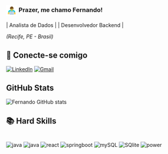 ### <img src="https://raw.githubusercontent.com/arthurgalanti/arthurgalanti/main/assets/man-technologist.gif" width="30" style="vertical-align: middle;"> Prazer, me chamo Fernando!

| Analista de Dados |
| Desenvolvedor Backend |

<i>(Recife, PE - Brasil) </i>

## 📲 Conecte-se comigo

[![LinkedIn](https://img.shields.io/badge/-LinkedIn-000?style=for-the-badge&logo=linkedin&logoColor=FF00F6&color:FFF)](https://www.linkedin.com/in/fernandosilva29)
[![Gmail](https://img.shields.io/badge/-Email-000?style=for-the-badge&logo=microsoft-outlook&logoColor=E94D5F)](mailto:antonnyfernando@gmail.com)

## GitHub Stats
![Fernando GitHub stats](https://github-readme-stats.vercel.app/api?username=FernandoSilva95&show_icons=true&theme=dracula)

## 📚 Hard Skills

<div style="display: inline_block"><br/>
  <img align="center" alt="java" src="https://img.shields.io/badge/python-3670A0?style=for-the-badge&logo=python&logoColor=ffdd54" />
  <img align="center" alt="java" src="https://img.shields.io/badge/Java-ED8B00?style=for-the-badge&logo=openjdk&logoColor=white" />
  <img align="center" alt="react" src="https://img.shields.io/badge/React-20232A?style=for-the-badge&logo=react&logoColor=61DAFB" /> 
  <img align="center" alt="springboot" src="https://img.shields.io/badge/Spring-6DB33F?style=for-the-badge&logo=spring&logoColor=white"/> 
  <img align="center" alt="mySQL" src="https://img.shields.io/badge/MySQL-00000F?style=for-the-badge&logo=mysql&logoColor=white" /> 
  <img align="center" alt="SQlite" src="https://img.shields.io/badge/SQLite-07405E?style=for-the-badge&logo=sqlite&logoColor=white" />
  <img align="center" alt="power" src="https://img.shields.io/badge/Power_BI-FFC500?style=for-the-badge&logo=power-bi&logoColor=black" />
</div>
